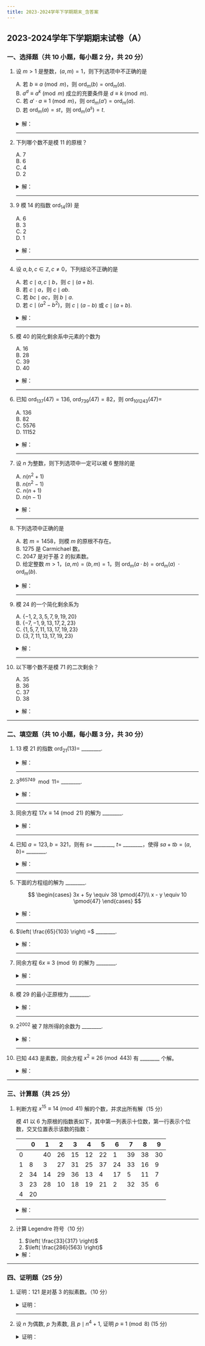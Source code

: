```yaml
---
title: 2023-2024学年下学期期末_含答案
---
```


## 2023-2024学年下学期期末试卷（A）  

### 一、选择题（共 10 小题，每小题 2 分，共 20 分）

1. 设 $m > 1$ 是整数，$(a, m) = 1$，则下列选项中不正确的是

    A. 若 $b \equiv a \pmod{m}$，则 $\mathrm{ord}_m(b) = \mathrm{ord}_m(a)$.  
    B. $a^d \equiv a^k \pmod{m}$ 成立的充要条件是 $d \equiv k \pmod{m}$.  
    C. 若 $a' \cdot a \equiv 1 \pmod{m}$，则 $\mathrm{ord}_m(a') = \mathrm{ord}_m(a)$.  
    D. 若 $\mathrm{ord}_m(a) = st$，则 $\mathrm{ord}_m(a^s) = t$.

    <details>
    <summary>解：</summary>

    B

    $a^d \equiv a^k \pmod{m}$ 成立的充要条件是 $d \equiv k \pmod{(\mathrm{ord}_m(a))}$

    </details>

    ***

2. 下列哪个数不是模 11 的原根？

    A. 7  
    B. 6  
    C. 4  
    D. 2

    <details>
    <summary>解：</summary>

    C

    简单验证即可

    </details>

    ***

3. 9 模 14 的指数 $\mathrm{ord}_{14}(9)$ 是

    A. 6  
    B. 3  
    C. 2  
    D. 1

    <details>
    <summary>解：</summary>

    B

    简单计算即可

    </details>

    ***

4. 设 $a, b, c \in \mathbb{Z}, c \ne 0$，下列结论不正确的是

    A. 若 $c \mid a, c \mid b$，则 $c \mid (a + b)$.  
    B. 若 $c \mid a$，则 $c \mid ab$.  
    C. 若 $bc \mid ac$，则 $b \mid a$.  
    D. 若 $c \mid (a^2 - b^2)$，则 $c \mid (a - b)$ 或 $c \mid (a + b)$.

    <details>
    <summary>解：</summary>

    D

    例如 $a - b = 3, a + b = 5, c = 15$

    </details>

    ***

5. 模 40 的简化剩余系中元素的个数为

    A. 16  
    B. 28  
    C. 39  
    D. 40

    <details>
    <summary>解：</summary>

    A

    $\varphi(40) = 16$

    </details>

    ***

6. 已知 $\mathrm{ord}_{137}(47) = 136$, $\mathrm{ord}_{739}(47) = 82$，则 $\mathrm{ord}_{101243}(47) =$

    A. 136  
    B. 82  
    C. 5576  
    D. 11152

    <details>
    <summary>解：</summary>

    C  

    因为 $(137, 739) = 1, 137*739 = 101243$, 故 $\mathrm{ord}_{101243}(47) = [\mathrm{ord}_{137}(47), \mathrm{ord}_{739}(47)] = [136, 82] = 5576$

    </details>

    ***

7. 设 $n$ 为整数，则下列选项中一定可以被 6 整除的是

    A. $n(n^2 + 1)$  
    B. $n(n^2 - 1)$  
    C. $n(n + 1)$  
    D. $n(n - 1)$

    <details>
    <summary>解：</summary>

    B

    $n(n^2 - 1) = n(n-1)(n+1)$，因子中必然存在2与3，故能被6整除

    </details>

    ***

8. 下列选项中正确的是

    A. 若 $m = 1458$，则模 $m$ 的原根不存在。  
    B. 1275 是 Carmichael 数。  
    C. 2047 是对于基 2 的拟素数。  
    D. 给定整数 $m > 1$，$(a,m) = (b,m) = 1$，则 $\mathrm{ord}_m(a \cdot b) = \mathrm{ord}_m(a)\ \cdot \mathrm{ord}_m(b)$.

    <details>
    <summary>解：</summary>

    C

    简单验证即可

    </details>

    ***

9. 模 24 的一个简化剩余系为

    A. $\{-1, 2, 3, 5, 7, 9, 19, 20\}$  
    B. $\{-7, -1, 9, 13, 17, 2, 23\}$  
    C. $\{1, 5, 7, 11, 13, 17, 19, 23\}$  
    D. $\{3, 7, 11, 13, 17, 19, 23\}$

    <details>
    <summary>解：</summary>

    C

    由定义验证即可

    </details>

    ***

10. 以下哪个数不是模 71 的二次剩余？

    A. 35  
    B. 36  
    C. 37  
    D. 38

    <details>
    <summary>解：</summary>

    A

    计算勒让德符号即可

    </details>

***

### 二、填空题（共 10 小题，每小题 3 分，共 30 分）

1. 13 模 21 的指数 $\mathrm{ord}_{21}(13) =$ ________.

    <details>
    <summary>解：</summary>

    2

    $13^2 = 169 \equiv 1 \pmod{21}$，故 $\mathrm{ord}_{21}(13) = 2$

    </details>

    ***

2. $3^{865749} \mod 11 =$ ________.

    <details>
    <summary>解：</summary>

    4

    因为 $(3, 11) = 1$，故 $3^{10} \equiv 1 \pmod{11}$，则 $3^{865749} \equiv 3^9 \equiv 4 \pmod{11}$

    </details>

    ***

3. 同余方程 $17x \equiv 14 \pmod{21}$ 的解为 ________.

    <details>
    <summary>解：</summary>

    $x \equiv 7 \pmod{21}$

    先计算17在模21下的逆元，简单计算得到 $17 * 5 \equiv 1 \pmod{21}$，再变形原方程为 $5 * 17x \equiv 5 * 14 \pmod{21}$，即 $x \equiv 70 \equiv 7 \pmod{21}$

    </details>

    ***

4. 已知 $a = 123, b = 321$，则有 $s =$ ________, $t =$ ________，使得 $sa + tb = (a, b) =$ ________.

    <details>
    <summary>解：</summary>

    $s = 47, t = -18, (a,b) = 3$

    进行exgcd即可，算法参见教材第一章
    </details>

    ***

5. 下面的方程组的解为 ________.

    $$
    \begin{cases}
    3x + 5y \equiv 38 \pmod{47}\\
    x - y \equiv 10 \pmod{47}
    \end{cases}
    $$

    <details>
    <summary>解：</summary>

    $x \equiv 11 \pmod{47}, y \equiv 1 \pmod{47}$

    变形后解一元一次同余方程即可
    </details>

    ***

6. $\left( \frac{65}{103} \right) =$ ________.

    <details>
    <summary>解：</summary>

    -1

    简单计算勒让德符号
    </details>

    ***

7. 同余方程 $6x \equiv 3 \pmod{9}$ 的解为 ________.

    <details>
    <summary>解：</summary>

    $x \equiv 2, 5, 8 \pmod{9}$

    做法同3，注意多解
    </details>

    ***

8. 模 29 的最小正原根为 ________.

    <details>
    <summary>解：</summary>

    2

    简单检验计算即可
    </details>

    ***

9. $2^{2002}$ 被 7 除所得的余数为 ________.

    <details>
    <summary>解：</summary>

    2

    做法同2
    </details>

    ***

10. 已知 443 是素数，同余方程 $x^2 \equiv 26 \pmod{443}$ 有 ________ 个解。

    <details>
    <summary>解：</summary>

    0

    计算勒让德符号 $\left( \frac{26}{443} \right)$即可

    </details>

***

### 三、计算题（共 25 分）

1. 判断方程 $x^{15} \equiv 14 \pmod{41}$ 解的个数，并求出所有解（15 分）

    模 41 以 6 为原根的指数表如下，其中第一列表示十位数，第一行表示个位数，交叉位置表示该数的指数：

    |     | 0 | 1 | 2 | 3 | 4 | 5 | 6 | 7 | 8 | 9 |
    |-----|---|---|---|---|---|---|---|---|---|---|
    | 0   |   | 40| 26| 15| 12| 22| 1 | 39| 38| 30|
    | 1   | 8 | 3 | 27| 31| 25| 37| 24| 33| 16| 9 |
    | 2   | 34| 14| 29| 36| 13| 4 | 17| 5 | 11| 7 |
    | 3   | 23| 28| 10| 18| 19| 21| 2 | 32| 35| 6 |
    | 4   | 20|   |   |   |   |   |   |   |   |   |

    <details>
    <summary>解：</summary>

    $\because\varphi(41)=40,\ (\varphi(41),15)=5$  
    $\therefore\text{方程有5个解}$  
    $x^{15}\equiv14\ (mod\ 41)$  
    查表得 $14\equiv6^{25}\ (mod\ 41)$  
    令 $x\equiv\ 6^a\ (mod\ 41)$  
    则有 $6^{a^{15}}\equiv6^{25}\ (mod\ 41)$  
    即 $6^{15a}\equiv6^{25}\ (mod\ 41)$  
    则 $15a\equiv25\ (mod\ 40)$  
    化为 $3a\equiv5\ (mod\ 8)$，该式解为 $a\equiv7\ (mod\ 8)$  
    故解为 $a\equiv7,15,23,31,39\ (mod\ 40)$  
    查表得原式解为 $x\equiv29,3,30,13,7\ (mod\ 41)$

    </details>

    ***

2. 计算 Legendre 符号（10 分）

    1) $\left( \frac{33}{317} \right)$  
    2) $\left( \frac{286}{563} \right)$

    <details>
    <summary>解：</summary>

    勒让德符号的计算较为简单，这里不给出解题过程，两问的答案分别是-1，-1

    </details>

***

### 四、证明题（25 分）

1. 证明：121 是对基 3 的拟素数。（10 分）

    <details>
    <summary>证明：</summary>

    要证121是基3的拟素数，即证 $3^{120}\equiv1\ (mod\ 121)$  

    一种常见的思路：  
    显然121与3互素，由欧拉定理， $\varphi(121)=11^2-11=110,3^{\varphi(121)}=3^{110}\equiv1\ (mod\ 121)$  
    所以 $3^{120}\equiv3^{10}\ (mod\ 121)$, $3^{10}$显然可以手动验算，得证  

    另一种可能性：  
    尝试逐个检验后发现 $3^{5}=243\equiv1\ (mod\ 121),5|120$，直接得证

    </details>

    ***

2. 设 $n$ 为偶数, $p$ 为素数, 且 $p \mid n^{4} + 1$, 证明 $p \equiv 1 \pmod 8$ (15 分)

    <details>
    <summary>证明：</summary>

    显然p不为2  

    $\because p|n^4+1$  
    $\therefore n^4+1\equiv 0\ (mod \ p)$  
    $\therefore n^4+2n^2+1\equiv 2n^2\ (mod \ p)$  
    $\therefore (n^2+1)^2\equiv 2n^2\ (mod \ p)$  

    由二次剩余的定义，知式子右边是模p的二次剩余  
    $\therefore(\frac{2n^2}{p})=1$  

    又 $\because (n,p)=1$  
    $\therefore(\frac{2}{p})=1$  
    $\therefore p\equiv 1,-1\ (mod\ 8)$  

    类似的，有 $n^4-2n^2+1\equiv -2n^2\ (mod \ p),(\frac{-2}{p})=1$  
    分别检验 $p\equiv 1\ (mod\ 8)$ 与 $p\equiv -1\ (mod\ 8)$，发现只有 $p\equiv 1\ (mod\ 8)$满足条件，得证
    </details>
